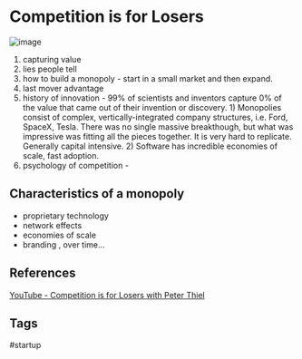 # Competition is for Losers

![image](/home/eliot/Pictures/Screenshots/rMScreenshots/Sat_May_20_05:46:03_PM_PDT_2023.png)

1. capturing value  
2. lies people tell  
3. how to build a monopoly - start in a small market and then expand.  
4. last mover advantage  
5. history of innovation - 99% of scientists and inventors capture 0% of the value that came out of their invention or discovery. 1) Monopolies consist of complex, vertically-integrated company structures, i.e. Ford, SpaceX, Tesla. There was no single massive breakthough, but what was impressive was fitting all the pieces together. It is very hard to replicate. Generally capital intensive. 2) Software has incredible economies of scale, fast adoption.  
6. psychology of competition -  

## Characteristics of a monopoly
* proprietary technology  
* network effects  
* economies of scale  
* branding
, over time...

## References
[YouTube - Competition is for Losers with Peter Thiel](https://www.youtube.com/watch?v=3Fx5Q8xGU8k&t=305s)

## Tags
#startup
